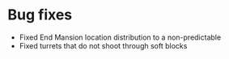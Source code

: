 # Bug fixes
* Fixed End Mansion location distribution to a non-predictable
* Fixed turrets that do not shoot through soft blocks
